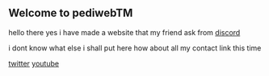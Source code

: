 ## Welcome to pediwebTM

hello there yes i have made a website that my friend ask from [discord](https://discord.gg/QjJXD2qRRz)


i dont know what else i shall put here
how about all my contact link this time


[twitter](https://twitter.com/ped1kun)
[youtube](youtube.com/channel/UCI1rfwEDn5ykfczmWVlox0w)
